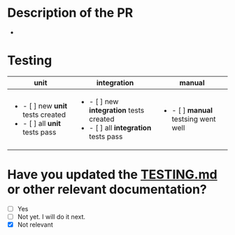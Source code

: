 # Description of the PR

+


# Testing
| unit                                                                                   |  integration                                                                                         |  manual                                             |  
|----------------------------------------------------------------------------------------|------------------------------------------------------------------------------------------------------|-----------------------------------------------------|
|<ul><li>- [ ] new **unit** tests created</li><li>- [ ] all **unit** tests pass</li></ul>|<ul><li>- [ ] new **integration** tests created</li><li>- [ ] all **integration** tests pass</li></ul>|<ul><li>- [ ] **manual** testsing went well</li></ul>|

# Have you updated the [TESTING.md](/TESTING.md) or other relevant documentation?

- [ ] Yes
- [ ] Not yet. I will do it next.
- [x] Not relevant
